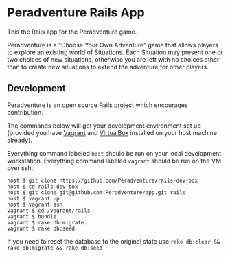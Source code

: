 # Peradventure Rails App
This the Rails app for the Peradventure game.

Peradventure is a "Choose Your Own Adventure" game that allows players to explore an existing world of Situations. Each Situation may present one or two choices of new situations, otherwise you are left with no choices other than to create new situations to extend the adventure for other players.

## Development

Peradventure is an open source Rails project which encourages contribution.

The commands below will get your development environment set up (provided you have [Vagrant](https://www.vagrantup.com/downloads.html) and [VirtualBox](https://www.virtualbox.org/wiki/Downloads) installed on your host machine already).

Everything command labeled `host` should be run on your local development workstation. Everything command labeled `vagrant` should be run on the VM over ssh.
```
host $ git clone https://github.com/Peradventure/rails-dev-box
host $ cd rails-dev-box
host $ git clone git@github.com:Peradventure/app.git rails
host $ vagrant up
host $ vagrant ssh
vagrant $ cd /vagrant/rails
vagrant $ bundle
vagrant $ rake db:migrate
vagrant $ rake db:seed
```

If you need to reset the database to the original state use `rake db:clear && rake db:migrate && rake db:seed`

